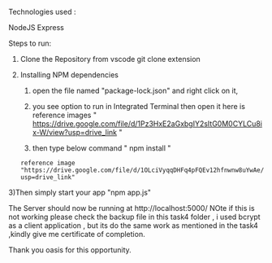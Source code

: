 Technologies used :

NodeJS
Express


Steps to run:

1) Clone the Repository from vscode git clone extension

2) Installing NPM dependencies
      1) open the file named "package-lock.json" and right click on it,
   
      2) you see option to run in Integrated Terminal then open it here is reference images " https://drive.google.com/file/d/1Pz3HxE2aGxbgIY2sItG0M0CYLCu8ix-W/view?usp=drive_link "
  
      3) then type below command   " npm install "
   
       reference image "https://drive.google.com/file/d/1OLciVyqqDHFq4pFQEv12hfnwnw8uYwAe/view?usp=drive_link"



3)Then simply start your app  "npm app.js"



The Server should now be running at http://localhost:5000/
NOte if this is not working please check the backup file in this task4 folder , i used bcrypt as a client application , but its do the same work as mentioned in the task4 ,kindly give me certificate of completion.

Thank you oasis for this opportunity.

